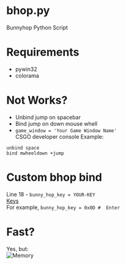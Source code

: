 # bhop.py
Bunnyhop Python Script
# Requirements
 - pywin32<br />
 - colorama
# Not Works?
 - Unbind jump on spacebar<br />
 - Bind jump on down mouse whell<br />
 - ```game_window = 'Your Game Window Name'```<br />
CSGO developer console Example:<br />
```
unbind space
bind mwheeldown +jump
```
# Custom bhop bind
Line 18 - ```bunny_hop_key = YOUR-KEY```<br/>
[Keys](https://docs.microsoft.com/en-us/windows/win32/inputdev/virtual-key-codes)<br/>
For example, ```bunny_hop_key = 0x0D #  Enter```
# Fast?
Yes, but:<br />
![Memory](https://user-images.githubusercontent.com/68371847/111786410-57b5e880-88f0-11eb-8e49-ecc449440521.png)
